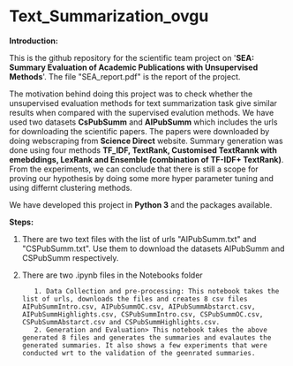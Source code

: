 # Text_Summarization_ovgu
**Introduction:**

This is the github repository for the scientific team project on '**SEA: Summary Evaluation of Academic Publications with Unsupervised Methods**'. The file "SEA_report.pdf" is the report of the project.

The motivation behind doing this project was to check whether the unsupervised evaluation methods for text summarization task give similar results when compared with the supervised evalution methods. We have used two datasets **CsPubSumm** and **AIPubSumm** which includes the urls for downloading the scientific papers. The papers were downloaded by doing webscraping from **Science Direct** website. Summary generation was done using four methods **TF_IDF, TextRank, Customised TextRannk with emebddings, LexRank and Ensemble (combination of TF-IDF+ TextRank)**. From the experiments, we can conclude that there is still a scope for proving our hypothesis by doing some more hyper parameter tuning and using differnt clustering methods.

We have developed this project in **Python 3** and the packages available.

**Steps:**

1. There are two text files with the list of urls "AIPubSumm.txt" and "CSPubSumm.txt". Use them to download the datasets AIPubSumm and CSPubSumm respectively.
2. There are two .ipynb files in the Notebooks folder
          
          1. Data Collection and pre-processing: This notebook takes the list of urls, downloads the files and creates 8 csv files AIPubSummIntro.csv, AIPubSummOC.csv, AIPubSummAbstarct.csv, AIPubSummHighlights.csv, CSPubSummIntro.csv, CSPubSummOC.csv, CSPubSummAbstarct.csv and CSPubSummHighlights.csv.
          2. Generation and Evaluation> This notebook takes the above generated 8 files and generates the summaries and evalautes the generated summaries. It also shows a few experiments that were conducted wrt to the validation of the geenrated summaries.
